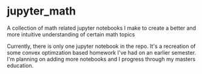 # jupyter_math
A collection of math related jupyter notebooks I make to create a better and more intuitive understanding of certain math topics

Currently, there is only one jupyter notebook in the repo. It's a recreation of some convex optimzation based homework I've had on an earlier semester. I'm planning on adding more notebooks and I progress through my masters education.